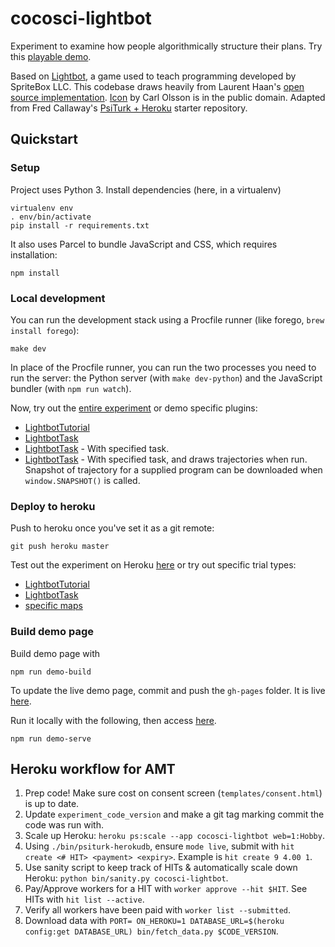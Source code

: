 # cocosci-lightbot

Experiment to examine how people algorithmically structure their plans. Try this [playable demo](https://carlos.correa.me/cocosci-lightbot/).

Based on [Lightbot](https://lightbot.com/), a game used to teach programming developed by SpriteBox LLC.
This codebase draws heavily from Laurent Haan's [open source implementation](https://github.com/haan/Lightbot).
[Icon](https://opengameart.org/content/botty) by Carl Olsson is in the public domain. Adapted from Fred Callaway's [PsiTurk + Heroku](https://github.com/fredcallaway/psirokuturk) starter repository.

## Quickstart

### Setup

Project uses Python 3. Install dependencies (here, in a virtualenv)
```
virtualenv env
. env/bin/activate
pip install -r requirements.txt
```

It also uses Parcel to bundle JavaScript and CSS, which requires installation:
```
npm install
```

### Local development

You can run the development stack using a Procfile runner (like forego, `brew install forego`):
```
make dev
```

In place of the Procfile runner, you can run the two processes you need to run the server: the Python server (with `make dev-python`) and the JavaScript bundler (with `npm run watch`).

Now, try out the [entire experiment](http://localhost:5000/) or demo specific plugins:
- [LightbotTutorial](http://localhost:5000/testexperiment?type=LightbotTutorial)
- [LightbotTask](http://localhost:5000/testexperiment?type=LightbotTask)
- [LightbotTask](http://localhost:5000/testexperiment?type=LightbotTask&mapSource=maps&mapIdx=7) - With specified task.
- [LightbotTask](http://localhost:5000/testexperiment?type=LightbotTask&drawTrajectory=1&mapSource=maps&mapIdx=7&program=1DCE1|BCDCAB|||) - With specified task, and draws trajectories when run. Snapshot of trajectory for a supplied program can be downloaded when `window.SNAPSHOT()` is called.

### Deploy to heroku

Push to heroku once you've set it as a git remote:
```
git push heroku master
```

Test out the experiment on Heroku [here](https://cocosci-lightbot.herokuapp.com) or try out specific trial types:
- [LightbotTutorial](https://cocosci-lightbot.herokuapp.com/testexperiment?type=LightbotTutorial)
- [LightbotTask](https://cocosci-lightbot.herokuapp.com/testexperiment?type=LightbotTask)
- [specific maps](https://cocosci-lightbot.herokuapp.com/testexperiment?type=LightbotTask&mapSource=maps&mapIdx=8)

### Build demo page

Build demo page with
```
npm run demo-build
```
To update the live demo page, commit and push the `gh-pages` folder. It is live [here](https://carlos.correa.me/cocosci-lightbot/).

Run it locally with the following, then access [here](http://localhost:1234/cocosci-lightbot/).
```
npm run demo-serve
```

## Heroku workflow for AMT
1. Prep code! Make sure cost on consent screen (`templates/consent.html`) is up to date.
2. Update `experiment_code_version` and make a git tag marking commit the code was run with.
3. Scale up Heroku: `heroku ps:scale --app cocosci-lightbot web=1:Hobby`.
4. Using `./bin/psiturk-herokudb`, ensure `mode live`, submit with `hit create <# HIT> <payment> <expiry>`. Example is `hit create 9 4.00 1`.
5. Use sanity script to keep track of HITs & automatically scale down Heroku: `python bin/sanity.py cocosci-lightbot`.
6. Pay/Approve workers for a HIT with `worker approve --hit $HIT`. See HITs with `hit list --active`.
7. Verify all workers have been paid with `worker list --submitted`.
8. Download data with `PORT= ON_HEROKU=1 DATABASE_URL=$(heroku config:get DATABASE_URL) bin/fetch_data.py $CODE_VERSION`.

